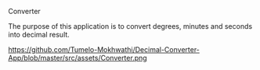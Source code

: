 Converter

The purpose of this application is to convert degrees, minutes and seconds into decimal result. 

https://github.com/Tumelo-Mokhwathi/Decimal-Converter-App/blob/master/src/assets/Converter.png
